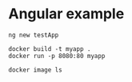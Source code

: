 # Angular example

    ng new testApp

    docker build -t myapp .
    docker run -p 8080:80 myapp

    docker image ls

    